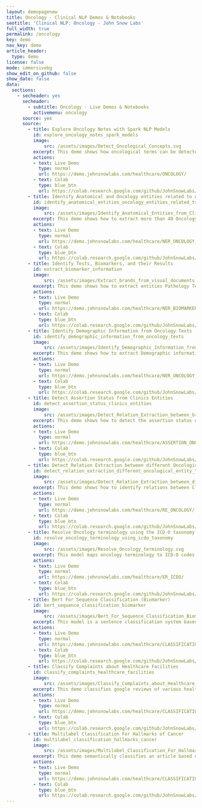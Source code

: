 ```yaml
---
layout: demopagenew
title: Oncology - Clinical NLP Demos & Notebooks
seotitle: 'Clinical NLP: Oncology - John Snow Labs'
full_width: true
permalink: /oncology
key: demo
nav_key: demo
article_header:
  type: demo
license: false
mode: immersivebg
show_edit_on_github: false
show_date: false
data:
  sections:  
    - secheader: yes
      secheader:
        - subtitle: Oncology - Live Demos & Notebooks
          activemenu: oncology
      source: yes
      source:        
        - title: Explore Oncology Notes with Spark NLP Models
          id: explore_oncology_notes_spark_models
          image: 
              src: /assets/images/Detect_Oncological_Concepts.svg
          excerpt: This demo shows how oncological terms can be detected using Spark NLP Healthcare NER, Assertion Status, and Relation Extraction models.
          actions:
          - text: Live Demo
            type: normal
            url: https://demo.johnsnowlabs.com/healthcare/ONCOLOGY/
          - text: Colab
            type: blue_btn
            url: https://colab.research.google.com/github/JohnSnowLabs/spark-nlp-workshop/blob/master/tutorials/Certification_Trainings/Healthcare/27.Oncology_Model.ipynb
        - title: Identify Anatomical and Oncology entities related to different Treatments and Diagnosis from Clinical Texts
          id: identify_anatomical_entities_oncology_entities_related_treatments_different
          image: 
              src: /assets/images/Іdentify_Anatomical_Entities_from_Clinical_Text.svg
          excerpt: This demo shows how to extract more than 40 Oncology-related entities including those related to Cancer diagnosis, Staging information, Tumors, Lymph Nodes, and Metastases. Also shows how to extract entities related to Oncology Therapies, Mentions of Treatments, posology information, Tumor Size, Cancer Therapies, and anatomical entities using pretrained Spark NLP clinical models.
          actions:
          - text: Live Demo
            type: normal
            url: https://demo.johnsnowlabs.com/healthcare/NER_ONCOLOGY_CLINICAL/
          - text: Colab
            type: blue_btn
            url: https://colab.research.google.com/github/JohnSnowLabs/spark-nlp-workshop/blob/master/tutorials/Certification_Trainings_JSL/Healthcare/27.Oncology_Model.ipynb
        - title: Identify Tests, Biomarkers, and their Results
          id: extract_biomarker_information 
          image: 
              src: /assets/images/Extract_brands_from_visual_documents.svg
          excerpt: This demo shows how to extract entities Pathology Tests, Imaging Tests, mentions of Biomarkers, and their results from clinical texts using pretrained Spark NLP clinical models.
          actions:
          - text: Live Demo
            type: normal
            url: https://demo.johnsnowlabs.com/healthcare/NER_BIOMARKER/
          - text: Colab
            type: blue_btn
            url: https://colab.research.google.com/github/JohnSnowLabs/spark-nlp-workshop/blob/master/tutorials/Certification_Trainings_JSL/Healthcare/27.Oncology_Model.ipynb
        - title: Identify Demographic Information from Oncology Texts
          id: identify_demographic_information_from_oncology_texts   
          image: 
              src: /assets/images/Identify_Demographic_Information_from_Oncology_Text.svg
          excerpt: This demo shows how to extract Demographic information, Age, Gender, and Smoking status from oncology texts.
          actions:
          - text: Live Demo
            type: normal
            url: https://demo.johnsnowlabs.com/healthcare/NER_ONCOLOGY_DEMOGRAPHICS/
          - text: Colab
            type: blue_btn
            url: https://colab.research.google.com/github/JohnSnowLabs/spark-nlp-workshop/blob/master/tutorials/Certification_Trainings_JSL/Healthcare/27.Oncology_Model.ipynb
        - title: Detect Assertion Status from Clinics Entities
          id: detect_assertion_status_clinics_entities   
          image: 
              src: /assets/images/Detect_Relation_Extraction_between_Granular_Oncological_entity_types.svg
          excerpt: This demo shows how to detect the assertion status of entities related to oncology (including diagnoses, therapies, and tests), and if a demographic entity refers to the patient or someone else.
          actions:
          - text: Live Demo
            type: normal
            url: https://demo.johnsnowlabs.com/healthcare/ASSERTION_ONCOLOGY/
          - text: Colab
            type: blue_btn
            url: https://colab.research.google.com/github/JohnSnowLabs/spark-nlp-workshop/blob/master/tutorials/Certification_Trainings_JSL/Healthcare/27.Oncology_Model.ipynb
        - title: Detect Relation Extraction between different Oncological entity types
          id: detect_relation_extraction_different_oncological_entity_types   
          image: 
              src: /assets/images/Detect_Relation_Extraction_between_different_Oncological_entity_types.svg
          excerpt: This demo shows how to identify relations between Clinical entities, Tumor mentions, Anatomical entities, Tests, Biomarkers, Anatomical Entities, Tumor Size,  Tumor Finding, Date, and their corresponding using pretrained Oncology Relation Extraction (RE) models.
          actions:
          - text: Live Demo
            type: normal
            url: https://demo.johnsnowlabs.com/healthcare/RE_ONCOLOGY/
          - text: Colab
            type: blue_btn
            url: https://colab.research.google.com/github/JohnSnowLabs/spark-nlp-workshop/blob/master/tutorials/Certification_Trainings_JSL/Healthcare/27.Oncology_Model.ipynb        
        - title: Resolve Oncology terminology using the ICD-O taxonomy
          id: resolve_oncology_terminology_using_icdo_taxonomy
          image: 
              src: /assets/images/Resolve_Oncology_terminology.svg
          excerpt: This model maps oncology terminology to ICD-O codes using Entity Resolvers.
          actions:
          - text: Live Demo
            type: normal
            url: https://demo.johnsnowlabs.com/healthcare/ER_ICDO/
          - text: Colab
            type: blue_btn
            url: https://colab.research.google.com/github/JohnSnowLabs/spark-nlp-workshop/blob/master/tutorials/streamlit_notebooks/healthcare/ER_ICDO.ipynb
        - title: Bert For Sequence Classification (Biomarker) 
          id: bert_sequence_classification_biomarker 
          image: 
              src: /assets/images/Bert_For_Sequence_Classification_Biomarker.svg
          excerpt: This model is a sentence classification system based on BioBERT that is capable of identifying if clinical sentences contain terms associated with biomarkers.
          actions:
          - text: Live Demo
            type: normal
            url: https://demo.johnsnowlabs.com/healthcare/CLASSIFICATION_BIOMARKER/
          - text: Colab
            type: blue_btn
            url: https://colab.research.google.com/github/JohnSnowLabs/spark-nlp-workshop/blob/master/tutorials/streamlit_notebooks/healthcare/CLASSIFICATION_BIOMARKER.ipynb
        - title: Classify Complaints about Healthcare Facilities 
          id: classify_complaints_healthcare_facilities 
          image: 
              src: /assets/images/Classify_Complaints_about_Healthcare_Facilities.svg
          excerpt: This demo classifies google reviews of various healthcare facilities.
          actions:
          - text: Live Demo
            type: normal
            url: https://demo.johnsnowlabs.com/healthcare/CLASSIFICATION_PATIENT_COMPLAINT_AND_URGENCY/
          - text: Colab
            type: blue_btn
            url: https://colab.research.google.com/github/JohnSnowLabs/spark-nlp-workshop/blob/master/tutorials/streamlit_notebooks/healthcare/CLASSIFICATION_PATIENT_COMPLAINT_AND_URGENCY.ipynb
        - title: Multilabel Classification For Hallmarks of Cancer
          id: multilabel_classification_hallmarks_cancer
          image: 
              src: /assets/images/Multilabel_Classification_For_Hallmarks_of_Cancer.svg
          excerpt: This demo semantically classifies an article based on its abstract, specifically related to the hallmarks of cancer.
          actions:
          - text: Live Demo
            type: normal
            url: https://demo.johnsnowlabs.com/healthcare/CLASSIFICATION_HOC/
          - text: Colab
            type: blue_btn
            url: https://colab.research.google.com/github/JohnSnowLabs/spark-nlp-workshop/blob/master/tutorials/streamlit_notebooks/healthcare/MULTICLF_HOC.ipynb
---
```

